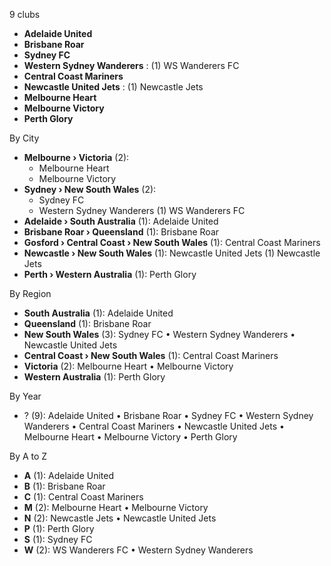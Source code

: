 9 clubs

- **Adelaide United**
- **Brisbane Roar**
- **Sydney FC**
- **Western Sydney Wanderers** : (1) WS Wanderers FC
- **Central Coast Mariners**
- **Newcastle United Jets** : (1) Newcastle Jets
- **Melbourne Heart**
- **Melbourne Victory**
- **Perth Glory**




By City

- **Melbourne › Victoria** (2): 
  - Melbourne Heart 
  - Melbourne Victory 
- **Sydney › New South Wales** (2): 
  - Sydney FC 
  - Western Sydney Wanderers  (1) WS Wanderers FC
- **Adelaide › South Australia** (1): Adelaide United 
- **Brisbane Roar › Queensland** (1): Brisbane Roar 
- **Gosford › Central Coast › New South Wales** (1): Central Coast Mariners 
- **Newcastle › New South Wales** (1): Newcastle United Jets  (1) Newcastle Jets
- **Perth › Western Australia** (1): Perth Glory 




By Region

- **South Australia** (1):   Adelaide United
- **Queensland** (1):   Brisbane Roar
- **New South Wales** (3):   Sydney FC • Western Sydney Wanderers • Newcastle United Jets
- **Central Coast › New South Wales** (1):   Central Coast Mariners
- **Victoria** (2):   Melbourne Heart • Melbourne Victory
- **Western Australia** (1):   Perth Glory




By Year

- ? (9):   Adelaide United • Brisbane Roar • Sydney FC • Western Sydney Wanderers • Central Coast Mariners • Newcastle United Jets • Melbourne Heart • Melbourne Victory • Perth Glory






By A to Z

- **A** (1): Adelaide United
- **B** (1): Brisbane Roar
- **C** (1): Central Coast Mariners
- **M** (2): Melbourne Heart • Melbourne Victory
- **N** (2): Newcastle Jets • Newcastle United Jets
- **P** (1): Perth Glory
- **S** (1): Sydney FC
- **W** (2): WS Wanderers FC • Western Sydney Wanderers





